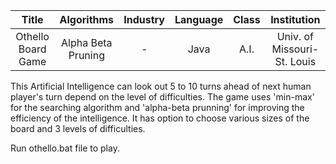 |        Title       |     Algorithms     | Industry | Language | Class |         Institution         |
|:------------------:|:------------------:|:--------:|:--------:|:-----:|:---------------------------:|
| Othello Board Game | Alpha Beta Pruning |     -    |   Java   |  A.I. | Univ. of Missouri-St. Louis |

This  Artificial Intelligence can look out 5 to 10 turns ahead of next human player's turn depend on the level of difficulties. The game uses 'min-max' for the searching algorithm and 'alpha-beta prunning' for improving the efficiency of the intelligence. It has option to choose various sizes of the board and 3 levels of difficulties.  

Run othello.bat file to play.
